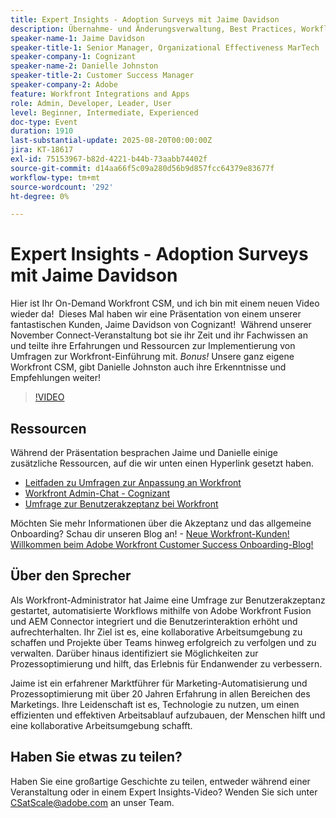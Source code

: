 ```yaml
---
title: Expert Insights - Adoption Surveys mit Jaime Davidson
description: Übernahme- und Änderungsverwaltung, Best Practices, Workflow-Automatisierung (alles passt gut, da es in der Sitzung um Umfragen zur Übernahme, Optimierung und Skalierung geht
speaker-name-1: Jaime Davidson
speaker-title-1: Senior Manager, Organizational Effectiveness MarTech
speaker-company-1: Cognizant
speaker-name-2: Danielle Johnston
speaker-title-2: Customer Success Manager
speaker-company-2: Adobe
feature: Workfront Integrations and Apps
role: Admin, Developer, Leader, User
level: Beginner, Intermediate, Experienced
doc-type: Event
duration: 1910
last-substantial-update: 2025-08-20T00:00:00Z
jira: KT-18617
exl-id: 75153967-b82d-4221-b44b-73aabb74402f
source-git-commit: d14aa66f5c09a280d56b9d857fcc64379e83677f
workflow-type: tm+mt
source-wordcount: '292'
ht-degree: 0%

---
```


# Expert Insights - Adoption Surveys mit Jaime Davidson

Hier ist Ihr On-Demand Workfront CSM, und ich bin mit einem neuen Video wieder da!  Dieses Mal haben wir eine Präsentation von einem unserer fantastischen Kunden, Jaime Davidson von Cognizant!  Während unserer November Connect-Veranstaltung bot sie ihr Zeit und ihr Fachwissen an und teilte ihre Erfahrungen und Ressourcen zur Implementierung von Umfragen zur Workfront-Einführung mit. *Bonus!* Unsere ganz eigene Workfront CSM, gibt Danielle Johnston auch ihre Erkenntnisse und Empfehlungen weiter!

>[!VIDEO](https://video.tv.adobe.com/v/3469895/?learn=on&enablevpops)

## Ressourcen

Während der Präsentation besprachen Jaime und Danielle einige zusätzliche Ressourcen, auf die wir unten einen Hyperlink gesetzt haben.

* [Leitfaden zu Umfragen zur Anpassung an Workfront](https://cdn.experience.workfront.com/Training/Guides/Customer+Success+at+Scale/Workfront+Guide+to+Adoption+Surveys)
* [Workfront Admin-Chat - Cognizant](https://cdn.experience.workfront.com/Training/Guides/Customer+Success+at+Scale/Workfront+-+Admin+Chat+20231113+final+GBC)
* [Umfrage zur Benutzerakzeptanz bei Workfront](https://cdn.experience.workfront.com/Training/Guides/Customer+Success+at+Scale/Workfront+User+Adoption+Survey+2022+final_Admin+chat)

Möchten Sie mehr Informationen über die Akzeptanz und das allgemeine Onboarding? Schau dir unseren Blog an! - [Neue Workfront-Kunden! Willkommen beim Adobe Workfront Customer Success Onboarding-Blog!](https://experienceleaguecommunities.adobe.com/t5/workfront-blogs/new-workfront-customers-welcome-to-the-adobe-workfront-customer/ba-p/635927?profile.language=de)

## Über den Sprecher

Als Workfront-Administrator hat Jaime eine Umfrage zur Benutzerakzeptanz gestartet, automatisierte Workflows mithilfe von Adobe Workfront Fusion und AEM Connector integriert und die Benutzerinteraktion erhöht und aufrechterhalten. Ihr Ziel ist es, eine kollaborative Arbeitsumgebung zu schaffen und Projekte über Teams hinweg erfolgreich zu verfolgen und zu verwalten. Darüber hinaus identifiziert sie Möglichkeiten zur Prozessoptimierung und hilft, das Erlebnis für Endanwender zu verbessern.

Jaime ist ein erfahrener Marktführer für Marketing-Automatisierung und Prozessoptimierung mit über 20 Jahren Erfahrung in allen Bereichen des Marketings. Ihre Leidenschaft ist es, Technologie zu nutzen, um einen effizienten und effektiven Arbeitsablauf aufzubauen, der Menschen hilft und eine kollaborative Arbeitsumgebung schafft.

## Haben Sie etwas zu teilen?

Haben Sie eine großartige Geschichte zu teilen, entweder während einer Veranstaltung oder in einem Expert Insights-Video? Wenden Sie sich unter [CSatScale@adobe.com](mailto:CSatScale@adobe.com) an unser Team.
